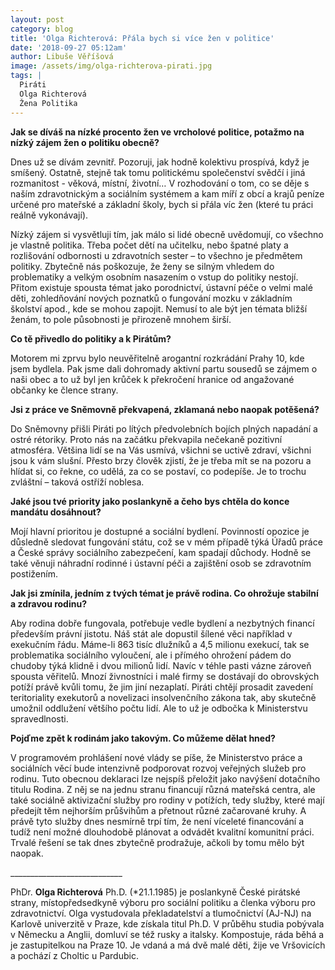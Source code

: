 ```yaml
---
layout: post
category: blog
title: 'Olga Richterová: Přála bych si více žen v politice'
date: '2018-09-27 05:12am'
author: Libuše Věříšová
image: /assets/img/olga-richterova-pirati.jpg
tags: |
  Piráti
  Olga Richterová
  Žena Politika
---
```

**Jak se díváš na nízké procento žen ve vrcholové politice, potažmo na nízký zájem žen o politiku obecně?**

Dnes už se dívám zevnitř. Pozoruji, jak hodně kolektivu prospívá, když je smíšený. Ostatně, stejně tak tomu politickému společenství svědčí i jiná rozmanitost - věková, místní, životní… V rozhodování o tom, co se děje s naším zdravotnickým a sociálním systémem a kam míří z obcí a krajů peníze určené pro mateřské a základní školy, bych si přála víc žen (které tu práci reálně vykonávají).

Nízký zájem si vysvětluji tím, jak málo si lidé obecně uvědomují, co všechno je vlastně politika. Třeba počet dětí na učitelku, nebo špatné platy a rozlišování odbornosti u zdravotních sester – to všechno je předmětem politiky. Zbytečně nás poškozuje, že ženy se silným vhledem do problematiky a velkým osobním nasazením o vstup do politiky nestojí. Přitom existuje spousta témat jako porodnictví, ústavní péče o velmi malé děti, zohledňování nových poznatků o fungování mozku v základním školství apod., kde se mohou zapojit. Nemusí to ale být jen témata bližší ženám, to pole působnosti je přirozeně mnohem širší.

**Co tě přivedlo do politiky a k Pirátům?**

Motorem mi zprvu bylo neuvěřitelně arogantní rozkrádání Prahy 10, kde jsem bydlela. Pak jsme dali dohromady aktivní partu sousedů se zájmem o naši obec a to už byl jen krůček k překročení hranice od angažované občanky ke člence strany.

**Jsi z práce ve Sněmovně překvapená, zklamaná nebo naopak potěšená?** 

Do Sněmovny přišli Piráti po lítých předvolebních bojích plných napadání a ostré rétoriky. Proto nás na začátku překvapila nečekaně pozitivní atmosféra. Většina lidí se na Vás usmívá, všichni se uctivě zdraví, všichni jsou k vám slušní. Přesto brzy člověk zjistí, že je třeba mít se na pozoru a hlídat si, co řekne, co udělá, za co se postaví, co podepíše. Je to trochu zvláštní – taková ostříží noblesa.

**Jaké jsou tvé priority jako poslankyně a čeho bys chtěla do konce mandátu dosáhnout?**

Mojí hlavní prioritou je dostupné a sociální bydlení. Povinností opozice je důsledně sledovat fungování státu, což se v mém případě týká Úřadů práce a České správy sociálního zabezpečení, kam spadají důchody. Hodně se také věnuji náhradní rodinné i ústavní péči a zajištění osob se zdravotním postižením. 

**Jak jsi zmínila, jedním z tvých témat je právě rodina. Co ohrožuje stabilní a zdravou rodinu?**

Aby rodina dobře fungovala, potřebuje vedle bydlení a nezbytných financí především právní jistotu. Náš stát ale dopustil šílené věci například v exekučním řádu. Máme-li 863 tisíc dlužníků a 4,5 milionu exekucí, tak se problematika sociálního vyloučení, ale i přímého ohrožení pádem do chudoby týká klidně i dvou milionů lidí. Navíc v téhle pasti vázne zároveň spousta věřitelů. Mnozí živnostníci i malé firmy se dostávají do obrovských potíží právě kvůli tomu, že jim jiní nezaplatí. Piráti chtějí prosadit zavedení teritoriality exekutorů a novelizaci insolvenčního zákona tak, aby skutečně umožnil oddlužení většího počtu lidí. Ale to už je odbočka k Ministerstvu spravedlnosti.

**Pojďme zpět k rodinám jako takovým. Co můžeme dělat hned?**

V programovém prohlášení nové vlády se píše, že Ministerstvo práce a sociálních věcí bude intenzivně podporovat rozvoj veřejných služeb pro rodinu. Tuto obecnou deklaraci lze nejspíš přeložit jako navýšení dotačního titulu Rodina. Z něj se na jednu stranu financují různá mateřská centra, ale také sociálně aktivizační služby pro rodiny v potížích, tedy služby, které mají předejít těm nejhorším průšvihům a přetnout různé začarované kruhy. A právě tyto služby dnes nesmírně trpí tím, že není víceleté financování a tudíž není možné dlouhodobě plánovat a odvádět kvalitní komunitní práci. Trvalé řešení se tak dnes zbytečně prodražuje, ačkoli by tomu mělo být naopak.

\_\_\_\_\_\_\_\_\_\_\_\_\_\_\_\_\_\_\_\_\_\_\_\_\_\_\_\_

PhDr. **Olga Richterová** Ph.D. (*21.1.1985) je poslankyně České pirátské strany, místopředsedkyně výboru pro sociální politiku a členka výboru pro zdravotnictví. Olga vystudovala překladatelství a tlumočnictví (AJ-NJ) na Karlově univerzitě v Praze, kde získala titul Ph.D. V průběhu studia pobývala v Německu a Anglii, domluví se též rusky a italsky. Kompostuje, ráda běhá a je zastupitelkou na Praze 10. Je vdaná a má dvě malé děti, žije ve Vršovicích a pochází z Choltic u Pardubic.
